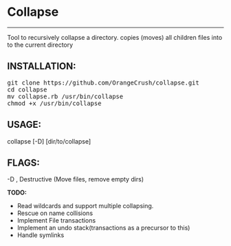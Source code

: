 <body>

<h1 id="toc_1">Collapse</h1>
<hr />

<p>
Tool to recursively collapse a directory.
copies (moves) all children files into to 
the current directory 
</p>


<h2 id="toc_1.1">INSTALLATION:</h2>
<pre>
git clone https://github.com/OrangeCrush/collapse.git
cd collapse
mv collapse.rb /usr/bin/collapse
chmod +x /usr/bin/collapse
</pre>


<h2 id="toc_1.2">USAGE:</h2>
<p>
collapse [-D] [dir/to/collapse]  
</p>


<h2 id="toc_1.3">FLAGS:</h2>
<p>
-D , Destructive (Move files, remove empty dirs)
</p>

<p>
<strong><span class="todo">TODO:</span></strong>
</p>
<ul>
<li>
Read wildcards and support multiple collapsing.

<li>
Rescue on name collisions

<li>
Implement File transactions

<li>
Implement an undo stack(transactions as a precursor to this)

<li>
Handle symlinks

</ul>

</body>
</html>
